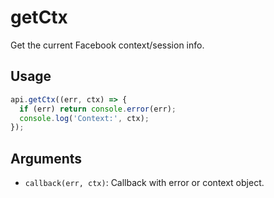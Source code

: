 # getCtx

Get the current Facebook context/session info.

## Usage
```js
api.getCtx((err, ctx) => {
  if (err) return console.error(err);
  console.log('Context:', ctx);
});
```

## Arguments
- `callback(err, ctx)`: Callback with error or context object.

